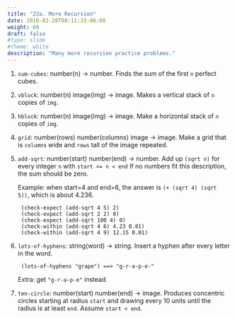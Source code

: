 ```yaml
---
title: "22a. More Recursion"
date: 2018-02-28T08:11:33-06:00
weight: 60
draft: false
#type: slide
#theme: white
description: "Many more recursion practice problems."
---
```


1. `sum-cubes`: number(n) -> number. Finds the sum of the first `n` perfect cubes. 

2. `vblock`: number(n) image(img) -> image. Makes a vertical stack of `n` copies of `img`.

3. `hblock`: number(n) image(img) -> image. Make a horizontal stack of `n` copies of `img`.

4. `grid`: number(rows) number(columns) image -> image. Make a grid that is `columns` wide and `rows` tall of the image repeated.

5. `add-sqrt`: number(start) number(end) -> number. Add up `(sqrt n)` for every integer `n` with `start <= n < end`
If no numbers fit this description, the sum should be zero.

    Example: when start=4 and end=6, the answer is `(+ (sqrt 4) (sqrt 5))`, which is about 4.236.

        (check-expect (add-sqrt 4 5) 2)
        (check-expect (add-sqrt 2 2) 0)
        (check-expect (add-sqrt 100 4) 0)
        (check-within (add-sqrt 4 6) 4.23 0.01)
        (check-within (add-sqrt 4 9) 12.15 0.01)

6. `lots-of-hyphens`: string(word) -> string. Insert a hyphen after every letter in the word. 

        (lots-of-hyphens "grape") ==> "g-r-a-p-e-"

    Extra: get `"g-r-a-p-e"` instead.

7. `ten-circle`: number(start) number(end) -> image. Produces concentric circles starting at radius `start` and drawing every 10 units until the radius is at least `end`. Assume `start < end`.

